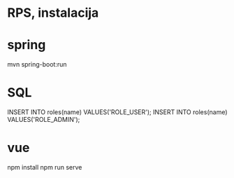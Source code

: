 # RPS, instalacija

# spring

mvn spring-boot:run

# SQL
INSERT INTO roles(name) VALUES('ROLE_USER');
INSERT INTO roles(name) VALUES('ROLE_ADMIN');


# vue

npm install
npm run serve
